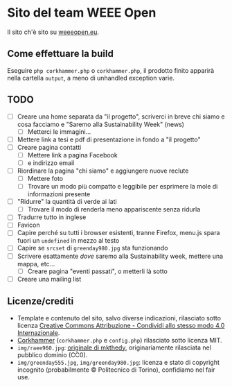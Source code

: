 # Sito del team WEEE Open
Il sito ch'è sito su [weeeopen.eu](http://weeeopen.eu).

## Come effettuare la build
Eseguire `php corkhammer.php` o `corkhammer.php`, il prodotto finito apparirà nella cartella `output`, a meno di unhandled exception varie.

## TODO
- [ ] Creare una home separata da "il progetto", scriverci in breve chi siamo e cosa facciamo e "Saremo alla Sustainability Week" (news)
	- [ ] Metterci le immagini...
- [ ] Mettere link a tesi e pdf di presentazione in fondo a "il progetto"
- [ ] Creare pagina contatti
	- [ ] Mettere link a pagina Facebook
	- [ ] e indirizzo email
- [ ] Riordinare la pagina "chi siamo" e aggiungere nuove reclute
	- [ ] Mettere foto
	- [ ] Trovare un modo più compatto e leggibile per esprimere la mole di informazioni presente
- [ ] "Ridurre" la quantità di verde ai lati
	- [ ] Trovare il modo di renderla meno appariscente senza ridurla
- [ ] Tradurre tutto in inglese
- [ ] Favicon
- [ ] Capire perché su tutti i browser esistenti, tranne Firefox,
menu.js spara fuori un `undefined` in mezzo al testo
- [ ] Capire se `srcset` di `greenday980.jpg` sta funzionando
- [ ] Scrivere esattamente *dove* saremo alla Sustainability week, mettere una mappa, etc...
	- [ ] Creare pagina "eventi passati", o metterli là sotto
- [ ] Creare una mailing list

## Licenze/crediti
* Template e contenuto del sito, salvo diverse indicazioni, rilasciato sotto licenza [Creative Commons Attribuzione - Condividi allo stesso modo 4.0 Internazionale](http://creativecommons.org/licenses/by-sa/4.0/).
* [Corkhammer](https://github.com/lvps/corkhammer/) (`corkhammer.php` e `config.php`) rilasciato sotto licenza MIT.  
* `img/raee960.jpg`: [originale di mkthedy](https://pixabay.com/it/cestino-elettronico-piastre-622419/), originariamente rilasciata nel pubblico dominio (CC0).
* `img/greenday555.jpg`, `img/greenday980.jpg`: licenza e stato di copyright incognito (probabilmente © Politecnico di Torino), confidiamo nel fair use.